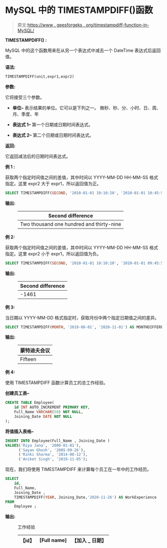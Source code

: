 # MySQL 中的 TIMESTAMPDIFF()函数

> 原文:[https://www . geesforgeks . org/timestampdiff-function-in-MySQL/](https://www.geeksforgeeks.org/timestampdiff-function-in-mysql/)

**TIMESTAMPDIFF() :**

MySQL 中的这个函数用来在从另一个表达式中减去一个 DateTime 表达式后返回值。

**语法:**

```sql
TIMESTAMPDIFF(unit,expr1,expr2)
```

**参数:**

它将接受三个参数。

*   **单位–**
    表示结果的单位。它可以是下列之一。
    微秒、秒、分、小时、日、周、月、季度、年

*   **表达式 1–**
    第一个日期或日期时间表达式。

*   **表达式 2–**
    第二个日期或日期时间表达式。

**返回:**

它返回减法后的日期时间表达式。

**例 1 :**

获取两个指定时间值之间的差值，其中时间以 YYYY-MM-DD HH-MM-SS 格式指定。这里 expr2 大于 expr1，所以返回值为正。

```sql
SELECT TIMESTAMPDIFF(SECOND, '2010-01-01 10:10:20', '2010-01-01 10:45:59') AS SECONDDIFFERENCE;
```

**输出:**

<figure class="table">

| Second difference |
| --- |
| Two thousand one hundred and thirty-nine |

</figure>

**例 2:**

获取两个指定时间值之间的差值，其中时间以 YYYY-MM-DD HH-MM-SS 格式指定。这里 expr2 小于 expr1，所以返回值为负。

```sql
SELECT TIMESTAMPDIFF(SECOND, '2010-01-01 10:10:20', '2010-01-01 09:45:59') AS SECONDDIFFERENCE;
```

**输出:**

<figure class="table">

| Second difference |
| --- |
| -1461 |

</figure>

**例 3:**

当日期以 YYYY-MM-DD 格式指定时，获取月份中两个指定日期值之间的差异。

```sql
SELECT TIMESTAMPDIFF(MONTH, '2019-08-01', '2020-11-01') AS MONTHDIFFERENCE;
```

**输出:**

<figure class="table">

| 蒙特迪夫会议 |
| --- |
| Fifteen |

</figure>

**例 4:**

使用 TIMESTAMPDIFF 函数计算员工的总工作经验。

**创建员工表–**

```sql
CREATE TABLE Employee(
    id INT AUTO_INCREMENT PRIMARY KEY,
    Full_Name VARCHAR(50) NOT NULL,
    Joining_Date DATE NOT NULL
);
```

**将值插入表格–**

```sql
INSERT INTO Employee(Full_Name , Joining_Date )
VALUES('Riya Jana', '2000-01-01'),
      ('Sayan Ghosh', '2005-09-26'),
      ('Rinki Sharma', '2014-08-12'),
      ('Aniket Singh', '2019-11-05');
```

现在，我们将使用 TIMESTAMPDIFF 来计算每个员工在一年中的工作经历。

```sql
SELECT 
    id,
    Full_Name,
    Joining_Date ,
    TIMESTAMPDIFF(YEAR, Joining_Date,'2020-11-26') AS WorkExperience
FROM
    Employee ;
```

**输出:**

<figure class="table">工作经验

| 【id】 | [Full name] | 【加入 _ 日期】 |
| --- | --- | --- |

</figure>